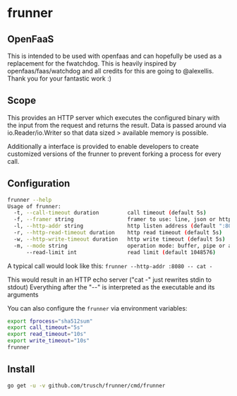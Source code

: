 frunner
=======

## OpenFaaS

This is intended to be used with openfaas and can hopefully be used as a replacement for the fwatchdog.
This is heavily inspired by openfaas/faas/watchdog and all credits for this are going to @alexellis. Thank you for your fantastic work :)

## Scope

This provides an HTTP server which executes the configured binary with the input from the request and returns the result.
Data is passed around via io.Reader/io.Writer so that data sized > available memory is possible.

Additionally a interface is provided to enable developers to create customized versions of the frunner to prevent forking a process for every call.

## Configuration
```bash
frunner --help
Usage of frunner:
  -t, --call-timeout duration         call timeout (default 5s)
  -f, --framer string                 framer to use: line, json or http (default "http")
  -l, --http-addr string              http listen address (default ":8080")
  -r, --http-read-timeout duration    http read timeout (default 5s)
  -w, --http-write-timeout duration   http write timeout (default 5s)
  -m, --mode string                   operation mode: buffer, pipe or afterburn (default "buffer")
      --read-limit int                read limit (default 1048576)
```

A typical call would look like this:
`frunner --http-addr :8080 -- cat -`

This would result in an HTTP echo server ("cat -" just rewrites stdin to stdout)
Everything after the "--" is interpreted as the executable and its arguments

You can also configure the `frunner` via environment variables:
```bash
export fprocess="sha512sum"
export call_timeout="5s"
export read_timeout="10s"
export write_timeout="10s"
frunner
```

## Install
```bash
go get -u -v github.com/trusch/frunner/cmd/frunner
```
